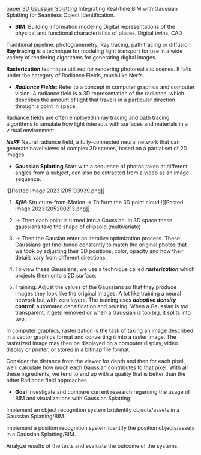 [paper](https://repo-sam.inria.fr/fungraph/3d-gaussian-splatting/)
[3D Gaussian Splatting](https://www.youtube.com/watch?v=HVv_IQKlafQ&ab_channel=IndividualKex)
Integrating Real-time BIM with Gaussian Splatting for Seamless Object Identification.

- **BIM**: Building information modeling 
Digital representations of the physical and functional characteristics of places.
Digital twins, CAD

Traditional pipeline:
photogrammetry, Ray tracing, path tracing or diffusion
**Ray tracing** is a technique for modeling light transport for use in a wide variety of rendering algorithms for generating digital images.

**Rasterization** technique utilized for rendering photorealistic scenes.
It falls under the category of Radiance Fields, much like Nerfs.


- ***Radiance Fields***:
Refer to a concept in computer graphics and computer vision. A radiance field is a 3D representation of the radiance, which describes the amount of light that travels in a particular direction through a point in space.

Radiance fields are often employed in ray tracing and path tracing algorithms to simulate how light interacts with surfaces and materials in a virtual environment.

***NeRF***
Neural radiance field, a fully-connected neural network that can generate novel views of complex 3D scenes, based on a partial set of 2D images.

- **Gaussian Splatting**
Start with a sequence of photos taken at different angles from a subject, can also be extracted from a video as an image sequence.

![[Pasted image 20231205193939.png]]
1. ***SfM***: Structure-from-Motion
-> To form the 3D point cloud
![[Pasted image 20231205200213.png]]
2. -> Then each point is turned into a Gaussian.
In 3D space these gaussians take the shape of ellipsoid.(multivariate)

3. -> Then the Gausian enter an iterative optimization process. These Gaussians get fine-tuned constantly to match the original photos that we took by adjusting their 3D positions, color, opacity and how their details vary from different directions.

4. To view these Gaussians, we use a technique called ***rasterization*** which projects them onto a 2D surface.

5. Training: Adjust the values of the Gaussians so that they produce images they look like the original images. A lot like training a neural network but with zero layers. The training uses ***adaptive density control***:
	automated densification and pruning. When a Gaussian is too transparent, it gets removed or when a Gaussian is too big, it splits into two.

In computer graphics, rasterization is the task of taking an image described in a vector graphics format and converting it into a raster image. The rasterized image may then be displayed on a computer display, video display or printer, or stored in a bitmap file format. 

Consider the distance from the viewer for depth and then for each pixel, we'll calculate how much each Gaussian contributes to that pixel. With all these ingredients, we tend to end up with a quality that is better than the other Radiance field approaches


- **Goal**
Investigate and compare current research regarding the usage of BIM and visualizations with Gaussian Splatting

Implement an object recognition system to identify objects/assets in a Gaussian Splatting/BIM.

Implement a position recognition system identify the position objects/assets in a Gaussian Splatting/BIM.

Analyze results of the tests and evaluate the outcome of the systems.